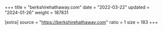 +++
title = "berkshirehathaway.com"
date = "2022-03-22"
updated = "2024-01-26"
weight = 187831

[extra]
source = "https://berkshirehathaway.com"
ratio = 1
size = 183
+++
